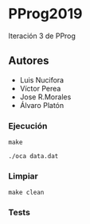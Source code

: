 # PProg2019
Iteración 3 de PProg
## Autores

- Luis Nucifora
- Víctor Perea
- Jose R.Morales
- Álvaro Platón

### Ejecución

```
make
```
```
./oca data.dat
```

### Limpiar

```
make clean
```
### Tests
